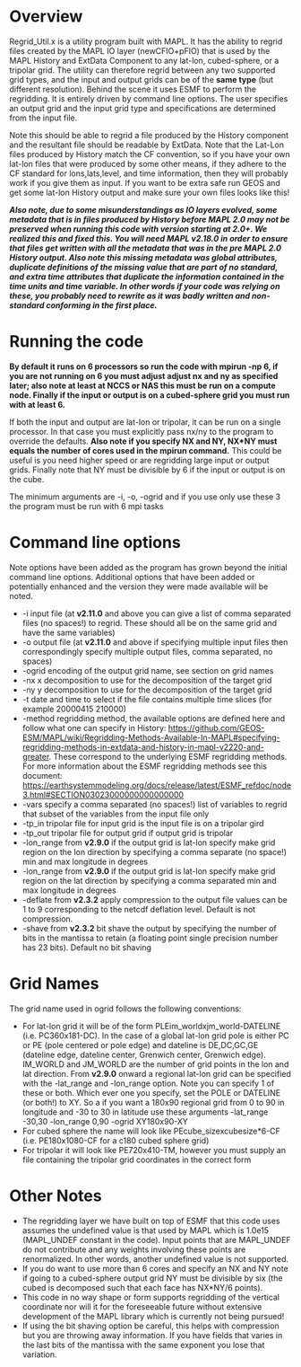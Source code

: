 # Overview
Regrid_Util.x is a utility program built with MAPL. It has the ability to regrid files created by the MAPL IO layer (newCFIO+pFIO) that is used by the MAPL History and ExtData Component to any lat-lon, cubed-sphere, or a tripolar grid. The utility can therefore regrid between any two supported grid types, and the input and output grids can be of the **same type** (but different resolution). Behind the scene it uses ESMF to perform the regridding. It is entirely driven by command line options. The user specifies an output grid and the input grid type and specifications are determined from the input file.

Note this should be able to regrid a file produced by the History component and the resultant file should be readable by ExtData. Note that the Lat-Lon files produced by History match the CF convention, so if you have your own lat-lon files that were produced by some other means, if they adhere to the CF standard for lons,lats,level, and time information, then they will probably work if you give them as input. If you want to be extra safe run GEOS and get some lat-lon History output and make sure your own files looks like this!

_**Also note, due to some misunderstandings as IO layers evolved, some metadata that is in files produced by History before MAPL 2.0 may not be preserved when running this code with version starting at 2.0+. We realized this and fixed this. You will need MAPL v2.18.0 in order to ensure that files get written with all the metadata that was in the pre MAPL 2.0 History output. Also note this missing metadata was global attributes, duplicate definitions of the missing value that are part of no standard, and extra time attributes that duplicate the information contained in the time units and time variable. In other words if your code was relying on these, you probably need to rewrite as it was badly written and non-standard conforming in the first place.**_

# Running the code
**By default it runs on 6 processors so run the code with mpirun -np 6, if you are not running on 6 you must adjust adjust nx and ny as specified later; also note at least at NCCS or NAS this must be run on a compute node. Finally if the input or output is on a cubed-sphere grid you must run with at least 6.**

If both the input and output are lat-lon or tripolar, it can be run on a single processor. In that case you must explicitly pass nx/ny to the program to override the defaults. **Also note if you specify NX and NY,  NX*NY must equals the number of cores used in the mpirun command.** This could be useful is you need higher speed or are regridding large input or output grids. Finally note that NY must be divisible by 6 if the input or output is on the cube. 

The minimum arguments are -i, -o, -ogrid and if you use only use these 3 the program must be run with 6 mpi tasks

# Command line options
Note options have been added as the program has grown beyond the initial command line options. Additional options that have been added or potentially enhanced and the version they were made available will be noted.
* -i input file (at **v2.11.0** and above you can give a list of comma separated files (no spaces!) to regrid. These should all be on the same grid and have the same variables)
* -o output file (at **v2.11.0** and above if specifying multiple input files then correspondingly specify multiple output files, comma separated, no spaces)
* -ogrid encoding of the output grid name, see section on grid names
* -nx x decomposition to use for the decomposition of the target grid
* -ny y decomposition to use for the decomposition of the target grid
* -t date and time to select if the file contains multiple time slices (for example 20000415 210000)
* -method regridding method, the available options are defined here and follow what one can specify in History: https://github.com/GEOS-ESM/MAPL/wiki/Regridding-Methods-Available-In-MAPL#specifying-regridding-methods-in-extdata-and-history-in-mapl-v2220-and-greater. These correspond to the underlying ESMF regridding methods. For more information about the ESMF regridding methods see this document: https://earthsystemmodeling.org/docs/release/latest/ESMF_refdoc/node3.html#SECTION03023000000000000000
* -vars specify a comma separated (no spaces!) list of variables to regrid that subset of the variables from the input file only
* -tp_in tripolar file for input grid is the input file is on a tripolar gird
* -tp_out tripolar file for output grid if output grid is tripolar
* -lon_range from **v2.9.0** if the output grid is lat-lon specify make grid region on the lon direction by specifying a comma separate (no space!) min and max longitude in degrees
* -lon_range from **v2.9.0** if the output grid is lat-lon specify make grid region on the lat direction by specifying a comma separated min and max longitude in degrees
* -deflate from **v2.3.2** apply compression to the output file values can be 1 to 9 corresponding to the netcdf deflation level. Default is not compression.
* -shave from **v2.3.2** bit shave the output by specifying the number of bits in the mantissa to retain (a floating point single precision number has 23 bits). Default no bit shaving

# Grid Names
The grid name used in ogrid follows the following conventions:
* For lat-lon grid it will be of the form PLEim_worldxjm_world-DATELINE (i.e. PC360x181-DC). In the case of a global lat-lon grid pole is either PC or PE (pole centered or pole edge) and dateline is DE,DC,GC,GE (dateline edge, dateline center, Grenwich center, Grenwich edge). IM_WORLD and JM_WORLD are the number of grid points in the lon and lat direction. From **v2.9.0** onward a regional lat-lon grid can be specified with the -lat_range and -lon_range option. Note you can specify 1 of these or both. Which ever one you specify, set the POLE or DATELINE (or both!) to XY. So a if you want a 180x90 regional grid from 0 to 90 in longitude and -30 to 30 in latitude use these arguments -lat_range -30,30 -lon_range 0,90 -ogrid XY180x90-XY
* For cubed sphere the name will look like PEcube_sizexcubesize*6-CF (i.e. PE180x1080-CF for a c180 cubed sphere grid)
* For tripolar it will look like PE720x410-TM, however you must supply an file containing the tripolar grid coordinates in the correct form

# Other Notes
* The regridding layer we have built on top of ESMF that this code uses assumes the undefined value is that used by MAPL which is 1.0e15 (MAPL_UNDEF constant in the code). Input points that are MAPL_UNDEF do not contribute and any weights involving these points are renormalized. In other words, another undefined value is not supported.
* If you do want to use more than 6 cores and specify an NX and NY note if going to a cubed-sphere output grid NY must be divisible by six (the cubed is decomposed such that each face has NX*NY/6 points).
* This code in no way shape or form supports regridding of the vertical coordinate nor will it for the foreseeable future without extensive development of the MAPL library which is currently not being pursued!
* If using the bit shaving option be careful, this helps with compression but you are throwing away information. If you have fields that varies in the last bits of the mantissa with the same exponent you lose that variation.
